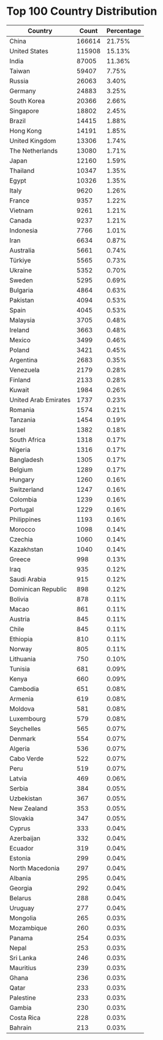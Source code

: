 # Top 100 Country Distribution
| Country | Count | Percentage |
|----|----|----|
| China | 166614 | 21.75% |
| United States | 115908 | 15.13% |
| India | 87005 | 11.36% |
| Taiwan | 59407 | 7.75% |
| Russia | 26063 | 3.40% |
| Germany | 24883 | 3.25% |
| South Korea | 20366 | 2.66% |
| Singapore | 18802 | 2.45% |
| Brazil | 14415 | 1.88% |
| Hong Kong | 14191 | 1.85% |
| United Kingdom | 13306 | 1.74% |
| The Netherlands | 13080 | 1.71% |
| Japan | 12160 | 1.59% |
| Thailand | 10347 | 1.35% |
| Egypt | 10326 | 1.35% |
| Italy | 9620 | 1.26% |
| France | 9357 | 1.22% |
| Vietnam | 9261 | 1.21% |
| Canada | 9237 | 1.21% |
| Indonesia | 7766 | 1.01% |
| Iran | 6634 | 0.87% |
| Australia | 5661 | 0.74% |
| Türkiye | 5565 | 0.73% |
| Ukraine | 5352 | 0.70% |
| Sweden | 5295 | 0.69% |
| Bulgaria | 4864 | 0.63% |
| Pakistan | 4094 | 0.53% |
| Spain | 4045 | 0.53% |
| Malaysia | 3705 | 0.48% |
| Ireland | 3663 | 0.48% |
| Mexico | 3499 | 0.46% |
| Poland | 3421 | 0.45% |
| Argentina | 2683 | 0.35% |
| Venezuela | 2179 | 0.28% |
| Finland | 2133 | 0.28% |
| Kuwait | 1984 | 0.26% |
| United Arab Emirates | 1737 | 0.23% |
| Romania | 1574 | 0.21% |
| Tanzania | 1454 | 0.19% |
| Israel | 1382 | 0.18% |
| South Africa | 1318 | 0.17% |
| Nigeria | 1316 | 0.17% |
| Bangladesh | 1305 | 0.17% |
| Belgium | 1289 | 0.17% |
| Hungary | 1260 | 0.16% |
| Switzerland | 1247 | 0.16% |
| Colombia | 1239 | 0.16% |
| Portugal | 1229 | 0.16% |
| Philippines | 1193 | 0.16% |
| Morocco | 1098 | 0.14% |
| Czechia | 1060 | 0.14% |
| Kazakhstan | 1040 | 0.14% |
| Greece | 998 | 0.13% |
| Iraq | 935 | 0.12% |
| Saudi Arabia | 915 | 0.12% |
| Dominican Republic | 898 | 0.12% |
| Bolivia | 878 | 0.11% |
| Macao | 861 | 0.11% |
| Austria | 845 | 0.11% |
| Chile | 845 | 0.11% |
| Ethiopia | 810 | 0.11% |
| Norway | 805 | 0.11% |
| Lithuania | 750 | 0.10% |
| Tunisia | 681 | 0.09% |
| Kenya | 660 | 0.09% |
| Cambodia | 651 | 0.08% |
| Armenia | 619 | 0.08% |
| Moldova | 581 | 0.08% |
| Luxembourg | 579 | 0.08% |
| Seychelles | 565 | 0.07% |
| Denmark | 554 | 0.07% |
| Algeria | 536 | 0.07% |
| Cabo Verde | 522 | 0.07% |
| Peru | 519 | 0.07% |
| Latvia | 469 | 0.06% |
| Serbia | 384 | 0.05% |
| Uzbekistan | 367 | 0.05% |
| New Zealand | 353 | 0.05% |
| Slovakia | 347 | 0.05% |
| Cyprus | 333 | 0.04% |
| Azerbaijan | 332 | 0.04% |
| Ecuador | 319 | 0.04% |
| Estonia | 299 | 0.04% |
| North Macedonia | 297 | 0.04% |
| Albania | 295 | 0.04% |
| Georgia | 292 | 0.04% |
| Belarus | 288 | 0.04% |
| Uruguay | 277 | 0.04% |
| Mongolia | 265 | 0.03% |
| Mozambique | 260 | 0.03% |
| Panama | 254 | 0.03% |
| Nepal | 253 | 0.03% |
| Sri Lanka | 246 | 0.03% |
| Mauritius | 239 | 0.03% |
| Ghana | 236 | 0.03% |
| Qatar | 233 | 0.03% |
| Palestine | 233 | 0.03% |
| Gambia | 230 | 0.03% |
| Costa Rica | 228 | 0.03% |
| Bahrain | 213 | 0.03% |
